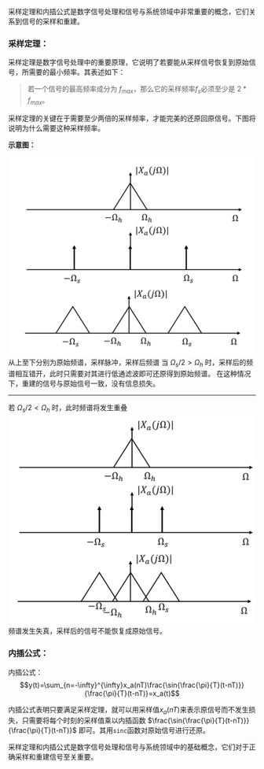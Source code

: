 采样定理和内插公式是数字信号处理和信号与系统领域中非常重要的概念，它们关系到信号的采样和重建。

### 采样定理：

采样定理是数字信号处理中的重要原理，它说明了若要能从采样信号恢复到原始信号，所需要的最小频率。其表述如下：

> 若一个信号的最高频率成分为 $f_{max}$，那么它的采样频率$f_s$必须至少是 $2 * f_{max}$。

采样定理的关键在于需要至少两倍的采样频率，才能完美的还原回原信号。下图将说明为什么需要这种采样频率。

**示意图：**

![1](image.png)
从上至下分别为原始频谱，采样脉冲，采样后频谱
当 $\Omega_s/2>\Omega_h$ 时，采样后的频谱相互错开，此时只需要对其进行低通滤波即可还原得到原始频谱。
在这种情况下，重建的信号与原始信号一致，没有信息损失。

--------------------------
若 $\Omega_s/2<\Omega_h$ 时，此时频谱将发生重叠
![2](image-1.png)
频谱发生失真，采样后的信号不能恢复成原始信号。
### 内插公式：

内插公式：
$$y(t)=\sum_{n=-\infty}^{\infty}x_a(nT)\frac{\sin{\frac{\pi}{T}(t-nT)}}{\frac{\pi}{T}(t-nT)}=x_a(t)$$

内插公式表明只要满足采样定理，就可以用采样值$x_a(nT)$来表示原信号而不发生损失，只需要将每个时刻的采样值乘以内插函数 $\frac{\sin{\frac{\pi}{T}(t-nT)}}{\frac{\pi}{T}(t-nT)}$ 即可。其用`sinc`函数对原始信号进行还原。

采样定理和内插公式是数字信号处理和信号与系统领域中的基础概念，它们对于正确采样和重建信号至关重要。

